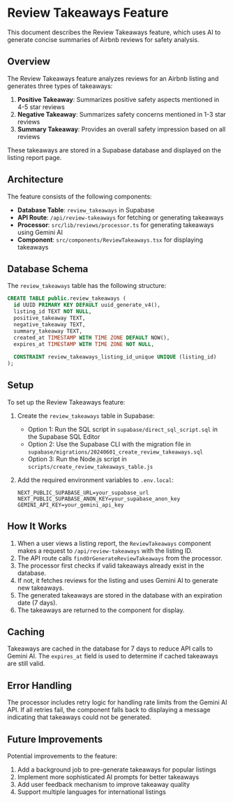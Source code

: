 # Review Takeaways Feature

This document describes the Review Takeaways feature, which uses AI to generate concise summaries of Airbnb reviews for safety analysis.

## Overview

The Review Takeaways feature analyzes reviews for an Airbnb listing and generates three types of takeaways:

1. **Positive Takeaway**: Summarizes positive safety aspects mentioned in 4-5 star reviews
2. **Negative Takeaway**: Summarizes safety concerns mentioned in 1-3 star reviews
3. **Summary Takeaway**: Provides an overall safety impression based on all reviews

These takeaways are stored in a Supabase database and displayed on the listing report page.

## Architecture

The feature consists of the following components:

- **Database Table**: `review_takeaways` in Supabase
- **API Route**: `/api/review-takeaways` for fetching or generating takeaways
- **Processor**: `src/lib/reviews/processor.ts` for generating takeaways using Gemini AI
- **Component**: `src/components/ReviewTakeaways.tsx` for displaying takeaways

## Database Schema

The `review_takeaways` table has the following structure:

```sql
CREATE TABLE public.review_takeaways (
  id UUID PRIMARY KEY DEFAULT uuid_generate_v4(),
  listing_id TEXT NOT NULL,
  positive_takeaway TEXT,
  negative_takeaway TEXT,
  summary_takeaway TEXT,
  created_at TIMESTAMP WITH TIME ZONE DEFAULT NOW(),
  expires_at TIMESTAMP WITH TIME ZONE NOT NULL,
  
  CONSTRAINT review_takeaways_listing_id_unique UNIQUE (listing_id)
);
```

## Setup

To set up the Review Takeaways feature:

1. Create the `review_takeaways` table in Supabase:
   - Option 1: Run the SQL script in `supabase/direct_sql_script.sql` in the Supabase SQL Editor
   - Option 2: Use the Supabase CLI with the migration file in `supabase/migrations/20240601_create_review_takeaways.sql`
   - Option 3: Run the Node.js script in `scripts/create_review_takeaways_table.js`

2. Add the required environment variables to `.env.local`:
   ```
   NEXT_PUBLIC_SUPABASE_URL=your_supabase_url
   NEXT_PUBLIC_SUPABASE_ANON_KEY=your_supabase_anon_key
   GEMINI_API_KEY=your_gemini_api_key
   ```

## How It Works

1. When a user views a listing report, the `ReviewTakeaways` component makes a request to `/api/review-takeaways` with the listing ID.
2. The API route calls `findOrGenerateReviewTakeaways` from the processor.
3. The processor first checks if valid takeaways already exist in the database.
4. If not, it fetches reviews for the listing and uses Gemini AI to generate new takeaways.
5. The generated takeaways are stored in the database with an expiration date (7 days).
6. The takeaways are returned to the component for display.

## Caching

Takeaways are cached in the database for 7 days to reduce API calls to Gemini AI. The `expires_at` field is used to determine if cached takeaways are still valid.

## Error Handling

The processor includes retry logic for handling rate limits from the Gemini AI API. If all retries fail, the component falls back to displaying a message indicating that takeaways could not be generated.

## Future Improvements

Potential improvements to the feature:

1. Add a background job to pre-generate takeaways for popular listings
2. Implement more sophisticated AI prompts for better takeaways
3. Add user feedback mechanism to improve takeaway quality
4. Support multiple languages for international listings 